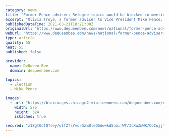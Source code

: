 ```yaml
---
category: news
title: "Former Pence adviser: Refugee topics would be blocked in meetings"
excerpt: "Olivia Troye, a former adviser to Vice President Mike Pence, speaks to CNN for the first time since her viral Twitter thread in which she says that some senior members"
publishedDateTime: 2021-08-21T18:21:00Z
originalUrl: "https://www.dequeenbee.com/news/national/former-pence-adviser-refugee-topics-would-be-blocked-in-meetings/video_e4c372b5-02eb-537a-8131-96c95cf69491.html"
webUrl: "https://www.dequeenbee.com/news/national/former-pence-adviser-refugee-topics-would-be-blocked-in-meetings/video_e4c372b5-02eb-537a-8131-96c95cf69491.html"
type: article
quality: 55
heat: 55
published: false

provider:
  name: DeQueen Bee
  domain: dequeenbee.com

topics:
  - Election
  - Mike Pence

images:
  - url: "https://bloximages.chicago2.vip.townnews.com/dequeenbee.com/content/tncms/assets/v3/editorial/e/4c/e4c372b5-02eb-537a-8131-96c95cf69491/612157d91c10b.image.jpg?resize=576%2C324"
    width: 576
    height: 324
    isCached: true

secured: "z18gtOdtQTsey/qlfZfsYvcrGzwUleO5dwwkd5bmirWT/IcXwZmWK/QoCojjY9k7RpkeIibTLtKkxG8G1s5er+tIx9VEqI3usVy/HBLWoOmg0RwMq7Zs+srF3E37bA1acc7Pq3gPWd6PxupIIXpK9udXmvWWdW6SKegP1U5LqmYRabXTCuWNFfI/yNSAjbpifeTApRYi4xpA6GJc+CR7lvZkwkZi5jhpe0Cr3nvK7p6Fsd4scvqjl1VDckh/bUnLWa/ughfDoxByGXdop6tUCqHdxtJf0gMq1iubv6PmcGwhjIpTaXP35HqALiTn8ebXcNe1xtqr2xNQsypv0WujJyDRGPkizZFT+oqGgpZJksE=;ZY/8dQ4OmWWYF1mjp1oVOw=="
---
```


